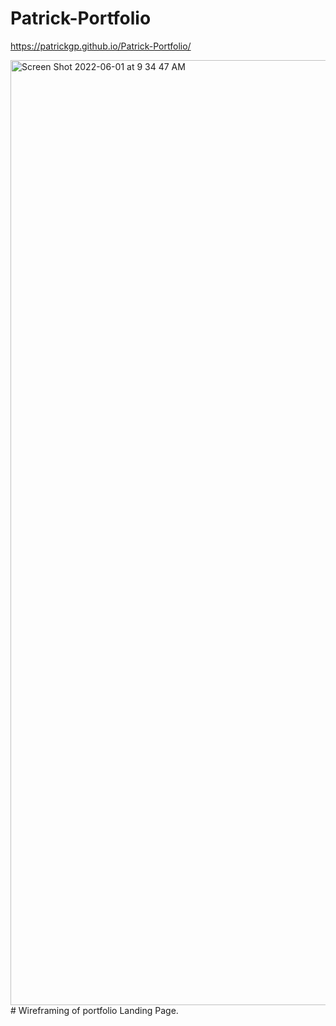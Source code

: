 # Patrick-Portfolio

https://patrickgp.github.io/Patrick-Portfolio/

<img width="1512" alt="Screen Shot 2022-06-01 at 9 34 47 AM" src="https://user-images.githubusercontent.com/86730331/172515034-d2658314-9a91-4ee4-b675-42ea13c570c2.png">
# Wireframing of portfolio Landing Page.
